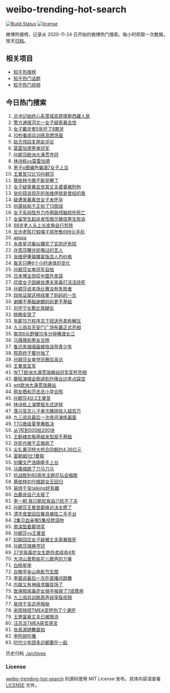 # weibo-trending-hot-search

[![Build Status](https://github.com/justjavac/weibo-trending-hot-search/workflows/ci/badge.svg?branch=master)](https://github.com/justjavac/weibo-trending-hot-search/actions)
[![license](https://img.shields.io/github/license/justjavac/weibo-trending-hot-search)](https://github.com/justjavac/weibo-trending-hot-search/blob/master/LICENSE)

微博热搜榜，记录从 2020-11-24 日开始的微博热门搜索。每小时抓取一次数据，按天[归档](./archives)。

## 相关项目

- [知乎热搜榜](https://github.com/justjavac/zhihu-trending-top-search)
- [知乎热门话题](https://github.com/justjavac/zhihu-trending-hot-questions)
- [知乎热门视频](https://github.com/justjavac/zhihu-trending-hot-video)

## 今日热门搜索

<!-- BEGIN -->
<!-- 最后更新时间 Mon Aug 25 2025 06:14:55 GMT+0800 (China Standard Time) -->

1. [总书记始终心系雪域高原情牵西藏人民](https://s.weibo.com//weibo?q=%23%E6%80%BB%E4%B9%A6%E8%AE%B0%E5%A7%8B%E7%BB%88%E5%BF%83%E7%B3%BB%E9%9B%AA%E5%9F%9F%E9%AB%98%E5%8E%9F%E6%83%85%E7%89%B5%E8%A5%BF%E8%97%8F%E4%BA%BA%E6%B0%91%23&Refer=new_time)
1. [警方通报河北一女子疑家暴去世](https://s.weibo.com//weibo?q=%23%E8%AD%A6%E6%96%B9%E9%80%9A%E6%8A%A5%E6%B2%B3%E5%8C%97%E4%B8%80%E5%A5%B3%E5%AD%90%E7%96%91%E5%AE%B6%E6%9A%B4%E5%8E%BB%E4%B8%96%23&t=31&band_rank=1&Refer=top)
1. [女子戴牙套5年坏了8颗牙](https://s.weibo.com//weibo?q=%23%E5%A5%B3%E5%AD%90%E6%88%B4%E7%89%99%E5%A5%975%E5%B9%B4%E5%9D%8F%E4%BA%868%E9%A2%97%E7%89%99%23&t=31&band_rank=6&Refer=top)
1. [10秒看阅兵训练高燃场面](https://s.weibo.com//weibo?q=%2310%E7%A7%92%E7%9C%8B%E9%98%85%E5%85%B5%E8%AE%AD%E7%BB%83%E9%AB%98%E7%87%83%E5%9C%BA%E9%9D%A2%23&t=31&band_rank=3&Refer=top)
1. [赵志伟回复网友评论](https://s.weibo.com//weibo?q=%23%E8%B5%B5%E5%BF%97%E4%BC%9F%E5%9B%9E%E5%A4%8D%E7%BD%91%E5%8F%8B%E8%AF%84%E8%AE%BA%23&t=31&band_rank=4&Refer=top)
1. [莫雷加德男单冠军](https://s.weibo.com//weibo?q=%23%E8%8E%AB%E9%9B%B7%E5%8A%A0%E5%BE%B7%E7%94%B7%E5%8D%95%E5%86%A0%E5%86%9B%23&t=31&band_rank=6&Refer=top)
1. [孙颖莎欧洲大满贯夺冠](https://s.weibo.com//weibo?q=%E5%AD%99%E9%A2%96%E8%8E%8E%E6%AC%A7%E6%B4%B2%E5%A4%A7%E6%BB%A1%E8%B4%AF%E5%A4%BA%E5%86%A0&t=31&band_rank=44&Refer=top)
1. [林诗栋vs莫雷加德](https://s.weibo.com//weibo?q=%23%E6%9E%97%E8%AF%97%E6%A0%8Bvs%E8%8E%AB%E9%9B%B7%E5%8A%A0%E5%BE%B7%23&t=31&band_rank=2&Refer=top)
1. [男子p图骗色骗酒7女子上当](https://s.weibo.com//weibo?q=%23%E7%94%B7%E5%AD%90p%E5%9B%BE%E9%AA%97%E8%89%B2%E9%AA%97%E9%85%927%E5%A5%B3%E5%AD%90%E4%B8%8A%E5%BD%93%23&t=31&band_rank=22&Refer=top)
1. [王曼昱12比10孙颖莎](https://s.weibo.com//weibo?q=%23%E7%8E%8B%E6%9B%BC%E6%98%B112%E6%AF%9410%E5%AD%99%E9%A2%96%E8%8E%8E%23&t=31&band_rank=34&Refer=top)
1. [蔡依林今晚不能早睡了](https://s.weibo.com//weibo?q=%E8%94%A1%E4%BE%9D%E6%9E%97%E4%BB%8A%E6%99%9A%E4%B8%8D%E8%83%BD%E6%97%A9%E7%9D%A1%E4%BA%86&t=31&band_rank=8&Refer=top)
1. [女子疑家暴去世其丈夫婆婆被刑拘](https://s.weibo.com//weibo?q=%23%E5%A5%B3%E5%AD%90%E7%96%91%E5%AE%B6%E6%9A%B4%E5%8E%BB%E4%B8%96%E5%85%B6%E4%B8%88%E5%A4%AB%E5%A9%86%E5%A9%86%E8%A2%AB%E5%88%91%E6%8B%98%23&t=31&band_rank=20&Refer=top)
1. [张伦硕说现在的张维伊就是曾经的我](https://s.weibo.com//weibo?q=%23%E5%BC%A0%E4%BC%A6%E7%A1%95%E8%AF%B4%E7%8E%B0%E5%9C%A8%E7%9A%84%E5%BC%A0%E7%BB%B4%E4%BC%8A%E5%B0%B1%E6%98%AF%E6%9B%BE%E7%BB%8F%E7%9A%84%E6%88%91%23&t=31&band_rank=17&Refer=top)
1. [疑遭家暴离世女子未怀孕](https://s.weibo.com//weibo?q=%23%E7%96%91%E9%81%AD%E5%AE%B6%E6%9A%B4%E7%A6%BB%E4%B8%96%E5%A5%B3%E5%AD%90%E6%9C%AA%E6%80%80%E5%AD%95%23&t=31&band_rank=13&Refer=top)
1. [何晟铭和于正拍了13部戏](https://s.weibo.com//weibo?q=%23%E4%BD%95%E6%99%9F%E9%93%AD%E5%92%8C%E4%BA%8E%E6%AD%A3%E6%8B%8D%E4%BA%8613%E9%83%A8%E6%88%8F%23&t=31&band_rank=25&Refer=top)
1. [女子系钝性外力作用致颅脑损伤死亡](https://s.weibo.com//weibo?q=%23%E5%A5%B3%E5%AD%90%E7%B3%BB%E9%92%9D%E6%80%A7%E5%A4%96%E5%8A%9B%E4%BD%9C%E7%94%A8%E8%87%B4%E9%A2%85%E8%84%91%E6%8D%9F%E4%BC%A4%E6%AD%BB%E4%BA%A1%23&t=31&band_rank=40&Refer=top)
1. [女留学生起诉发性暗示微信男生败诉](https://s.weibo.com//weibo?q=%23%E5%A5%B3%E7%95%99%E5%AD%A6%E7%94%9F%E8%B5%B7%E8%AF%89%E5%8F%91%E6%80%A7%E6%9A%97%E7%A4%BA%E5%BE%AE%E4%BF%A1%E7%94%B7%E7%94%9F%E8%B4%A5%E8%AF%89%23&t=31&band_rank=35&Refer=top)
1. [98岁老人头上长皮角自行剪除](https://s.weibo.com//weibo?q=%2398%E5%B2%81%E8%80%81%E4%BA%BA%E5%A4%B4%E4%B8%8A%E9%95%BF%E7%9A%AE%E8%A7%92%E8%87%AA%E8%A1%8C%E5%89%AA%E9%99%A4%23&t=31&band_rank=7&Refer=top)
1. [反诈老陈打假嘎子哥所售699元手机](https://s.weibo.com//weibo?q=%23%E5%8F%8D%E8%AF%88%E8%80%81%E9%99%88%E6%89%93%E5%81%87%E5%98%8E%E5%AD%90%E5%93%A5%E6%89%80%E5%94%AE699%E5%85%83%E6%89%8B%E6%9C%BA%23&t=31&band_rank=45&Refer=top)
1. [aespa](https://s.weibo.com//weibo?q=aespa&t=31&band_rank=5&Refer=top)
1. [永夜星河看似播完了实则还有招](https://s.weibo.com//weibo?q=%E6%B0%B8%E5%A4%9C%E6%98%9F%E6%B2%B3%E7%9C%8B%E4%BC%BC%E6%92%AD%E5%AE%8C%E4%BA%86%E5%AE%9E%E5%88%99%E8%BF%98%E6%9C%89%E6%8B%9B&t=31&band_rank=9&Refer=top)
1. [许荔莎曝许凯嘴过的艺人](https://s.weibo.com//weibo?q=%E8%AE%B8%E8%8D%94%E8%8E%8E%E6%9B%9D%E8%AE%B8%E5%87%AF%E5%98%B4%E8%BF%87%E7%9A%84%E8%89%BA%E4%BA%BA&t=31&band_rank=4&Refer=top)
1. [张维伊董璇婚宴饭店人均价格](https://s.weibo.com//weibo?q=%E5%BC%A0%E7%BB%B4%E4%BC%8A%E8%91%A3%E7%92%87%E5%A9%9A%E5%AE%B4%E9%A5%AD%E5%BA%97%E4%BA%BA%E5%9D%87%E4%BB%B7%E6%A0%BC&t=31&band_rank=11&Refer=top)
1. [每天只睡6个小时身体的变化](https://s.weibo.com//weibo?q=%E6%AF%8F%E5%A4%A9%E5%8F%AA%E7%9D%A16%E4%B8%AA%E5%B0%8F%E6%97%B6%E8%BA%AB%E4%BD%93%E7%9A%84%E5%8F%98%E5%8C%96&t=31&band_rank=22&Refer=top)
1. [孙颖莎女单冠军自拍](https://s.weibo.com//weibo?q=%E5%AD%99%E9%A2%96%E8%8E%8E%E5%A5%B3%E5%8D%95%E5%86%A0%E5%86%9B%E8%87%AA%E6%8B%8D&t=31&band_rank=17&Refer=top)
1. [日本博主惊叹中国外卖袋](https://s.weibo.com//weibo?q=%E6%97%A5%E6%9C%AC%E5%8D%9A%E4%B8%BB%E6%83%8A%E5%8F%B9%E4%B8%AD%E5%9B%BD%E5%A4%96%E5%8D%96%E8%A2%8B&t=31&band_rank=6&Refer=top)
1. [印度女子因嫁妆遭夫家毒打活活烧死](https://s.weibo.com//weibo?q=%23%E5%8D%B0%E5%BA%A6%E5%A5%B3%E5%AD%90%E5%9B%A0%E5%AB%81%E5%A6%86%E9%81%AD%E5%A4%AB%E5%AE%B6%E6%AF%92%E6%89%93%E6%B4%BB%E6%B4%BB%E7%83%A7%E6%AD%BB%23&t=31&band_rank=48&Refer=top)
1. [孙颖莎说本场比赛没有失败者](https://s.weibo.com//weibo?q=%23%E5%AD%99%E9%A2%96%E8%8E%8E%E8%AF%B4%E6%9C%AC%E5%9C%BA%E6%AF%94%E8%B5%9B%E6%B2%A1%E6%9C%89%E5%A4%B1%E8%B4%A5%E8%80%85%23&t=31&band_rank=16&Refer=top)
1. [四张证就这样结束了妈妈的一生](https://s.weibo.com//weibo?q=%23%E5%9B%9B%E5%BC%A0%E8%AF%81%E5%B0%B1%E8%BF%99%E6%A0%B7%E7%BB%93%E6%9D%9F%E4%BA%86%E5%A6%88%E5%A6%88%E7%9A%84%E4%B8%80%E7%94%9F%23&t=31&band_rank=16&Refer=top)
1. [谢娜不基础谢娜妈妈更不基础](https://s.weibo.com//weibo?q=%E8%B0%A2%E5%A8%9C%E4%B8%8D%E5%9F%BA%E7%A1%80%E8%B0%A2%E5%A8%9C%E5%A6%88%E5%A6%88%E6%9B%B4%E4%B8%8D%E5%9F%BA%E7%A1%80&t=31&band_rank=49&Refer=top)
1. [刘宇宁长靴比我腿长](https://s.weibo.com//weibo?q=%E5%88%98%E5%AE%87%E5%AE%81%E9%95%BF%E9%9D%B4%E6%AF%94%E6%88%91%E8%85%BF%E9%95%BF&t=31&band_rank=37&Refer=top)
1. [桃晚安哭了](https://s.weibo.com//weibo?q=%E6%A1%83%E6%99%9A%E5%AE%89%E5%93%AD%E4%BA%86&t=31&band_rank=38&Refer=top)
1. [年薪15万程序员下班送外卖称解压](https://s.weibo.com//weibo?q=%23%E5%B9%B4%E8%96%AA15%E4%B8%87%E7%A8%8B%E5%BA%8F%E5%91%98%E4%B8%8B%E7%8F%AD%E9%80%81%E5%A4%96%E5%8D%96%E7%A7%B0%E8%A7%A3%E5%8E%8B%23&t=31&band_rank=36&Refer=top)
1. [九三阅兵天安门广场布置正式亮相](https://s.weibo.com//weibo?q=%23%E4%B9%9D%E4%B8%89%E9%98%85%E5%85%B5%E5%A4%A9%E5%AE%89%E9%97%A8%E5%B9%BF%E5%9C%BA%E5%B8%83%E7%BD%AE%E6%AD%A3%E5%BC%8F%E4%BA%AE%E7%9B%B8%23&t=31&band_rank=19&Refer=top)
1. [南京6头野猪10多分钟横渡长江](https://s.weibo.com//weibo?q=%23%E5%8D%97%E4%BA%AC6%E5%A4%B4%E9%87%8E%E7%8C%AA10%E5%A4%9A%E5%88%86%E9%92%9F%E6%A8%AA%E6%B8%A1%E9%95%BF%E6%B1%9F%23&t=31&band_rank=34&Refer=top)
1. [马薇薇和男友合照](https://s.weibo.com//weibo?q=%23%E9%A9%AC%E8%96%87%E8%96%87%E5%92%8C%E7%94%B7%E5%8F%8B%E5%90%88%E7%85%A7%23&t=31&band_rank=21&Refer=top)
1. [鲁迅夹烟墙画被指误导青少年](https://s.weibo.com//weibo?q=%23%E9%B2%81%E8%BF%85%E5%A4%B9%E7%83%9F%E5%A2%99%E7%94%BB%E8%A2%AB%E6%8C%87%E8%AF%AF%E5%AF%BC%E9%9D%92%E5%B0%91%E5%B9%B4%23&t=31&band_rank=15&Refer=top)
1. [邢菲终于要升咖了](https://s.weibo.com//weibo?q=%E9%82%A2%E8%8F%B2%E7%BB%88%E4%BA%8E%E8%A6%81%E5%8D%87%E5%92%96%E4%BA%86&t=31&band_rank=13&Refer=top)
1. [孙颖莎女单夺冠赛后采访](https://s.weibo.com//weibo?q=%23%E5%AD%99%E9%A2%96%E8%8E%8E%E5%A5%B3%E5%8D%95%E5%A4%BA%E5%86%A0%E8%B5%9B%E5%90%8E%E9%87%87%E8%AE%BF%23&t=31&band_rank=20&Refer=top)
1. [王曼昱亚军](https://s.weibo.com//weibo?q=%23%E7%8E%8B%E6%9B%BC%E6%98%B1%E4%BA%9A%E5%86%9B%23&t=31&band_rank=40&Refer=top)
1. [WTT欧洲大满贯瑞典站冠军奖杯亮相](https://s.weibo.com//weibo?q=%23WTT%E6%AC%A7%E6%B4%B2%E5%A4%A7%E6%BB%A1%E8%B4%AF%E7%91%9E%E5%85%B8%E7%AB%99%E5%86%A0%E5%86%9B%E5%A5%96%E6%9D%AF%E4%BA%AE%E7%9B%B8%23&t=31&band_rank=38&Refer=top)
1. [鹿晗演唱会倒退到升降台边差点踩空](https://s.weibo.com//weibo?q=%23%E9%B9%BF%E6%99%97%E6%BC%94%E5%94%B1%E4%BC%9A%E5%80%92%E9%80%80%E5%88%B0%E5%8D%87%E9%99%8D%E5%8F%B0%E8%BE%B9%E5%B7%AE%E7%82%B9%E8%B8%A9%E7%A9%BA%23&t=31&band_rank=18&Refer=top)
1. [wtt欧洲大满贯瑞典站](https://s.weibo.com//weibo?q=%23wtt%E6%AC%A7%E6%B4%B2%E5%A4%A7%E6%BB%A1%E8%B4%AF%E7%91%9E%E5%85%B8%E7%AB%99%23&t=31&band_rank=20&Refer=top)
1. [网友晒和范丞丞小学合照](https://s.weibo.com//weibo?q=%E7%BD%91%E5%8F%8B%E6%99%92%E5%92%8C%E8%8C%83%E4%B8%9E%E4%B8%9E%E5%B0%8F%E5%AD%A6%E5%90%88%E7%85%A7&t=31&band_rank=28&Refer=top)
1. [孙颖莎4比2王曼昱](https://s.weibo.com//weibo?q=%23%E5%AD%99%E9%A2%96%E8%8E%8E4%E6%AF%942%E7%8E%8B%E6%9B%BC%E6%98%B1%23&t=31&band_rank=19&Refer=top)
1. [林诗栋上演樊振东式逆转](https://s.weibo.com//weibo?q=%23%E6%9E%97%E8%AF%97%E6%A0%8B%E4%B8%8A%E6%BC%94%E6%A8%8A%E6%8C%AF%E4%B8%9C%E5%BC%8F%E9%80%86%E8%BD%AC%23&t=31&band_rank=24&Refer=top)
1. [落马官员儿子单次赌球投入超百万](https://s.weibo.com//weibo?q=%23%E8%90%BD%E9%A9%AC%E5%AE%98%E5%91%98%E5%84%BF%E5%AD%90%E5%8D%95%E6%AC%A1%E8%B5%8C%E7%90%83%E6%8A%95%E5%85%A5%E8%B6%85%E7%99%BE%E4%B8%87%23&t=31&band_rank=46&Refer=top)
1. [九三阅兵最后一次夜间演练画面](https://s.weibo.com//weibo?q=%23%E4%B9%9D%E4%B8%89%E9%98%85%E5%85%B5%E6%9C%80%E5%90%8E%E4%B8%80%E6%AC%A1%E5%A4%9C%E9%97%B4%E6%BC%94%E7%BB%83%E7%94%BB%E9%9D%A2%23&t=31&band_rank=10&Refer=top)
1. [TTG晋级夏季赛胜决](https://s.weibo.com//weibo?q=%23TTG%E6%99%8B%E7%BA%A7%E5%A4%8F%E5%AD%A3%E8%B5%9B%E8%83%9C%E5%86%B3%23&t=31&band_rank=48&Refer=top)
1. [从1写到500给200块](https://s.weibo.com//weibo?q=%E4%BB%8E1%E5%86%99%E5%88%B0500%E7%BB%99200%E5%9D%97&t=31&band_rank=50&Refer=top)
1. [王鹤棣衣服基础发型就不基础](https://s.weibo.com//weibo?q=%23%E7%8E%8B%E9%B9%A4%E6%A3%A3%E8%A1%A3%E6%9C%8D%E5%9F%BA%E7%A1%80%E5%8F%91%E5%9E%8B%E5%B0%B1%E4%B8%8D%E5%9F%BA%E7%A1%80%23&t=31&band_rank=39&Refer=top)
1. [许凯也被于正做局了](https://s.weibo.com//weibo?q=%23%E8%AE%B8%E5%87%AF%E4%B9%9F%E8%A2%AB%E4%BA%8E%E6%AD%A3%E5%81%9A%E5%B1%80%E4%BA%86%23&t=31&band_rank=29&Refer=top)
1. [尖扎黄河特大桥合同额约4.36亿元](https://s.weibo.com//weibo?q=%23%E5%B0%96%E6%89%8E%E9%BB%84%E6%B2%B3%E7%89%B9%E5%A4%A7%E6%A1%A5%E5%90%88%E5%90%8C%E9%A2%9D%E7%BA%A64.36%E4%BA%BF%E5%85%83%23&t=31&band_rank=39&Refer=top)
1. [富勒姆1比1曼联](https://s.weibo.com//weibo?q=%23%E5%AF%8C%E5%8B%92%E5%A7%861%E6%AF%941%E6%9B%BC%E8%81%94%23&t=31&band_rank=45&Refer=top)
1. [刘耀文严浩翔牵手上台](https://s.weibo.com//weibo?q=%23%E5%88%98%E8%80%80%E6%96%87%E4%B8%A5%E6%B5%A9%E7%BF%94%E7%89%B5%E6%89%8B%E4%B8%8A%E5%8F%B0%23&t=31&band_rank=25&Refer=top)
1. [马嘉祺跳了刀马刀马](https://s.weibo.com//weibo?q=%23%E9%A9%AC%E5%98%89%E7%A5%BA%E8%B7%B3%E4%BA%86%E5%88%80%E9%A9%AC%E5%88%80%E9%A9%AC%23&t=31&band_rank=24&Refer=top)
1. [抗战胜利80周年主题花坛会唱歌](https://s.weibo.com//weibo?q=%23%E6%8A%97%E6%88%98%E8%83%9C%E5%88%A980%E5%91%A8%E5%B9%B4%E4%B8%BB%E9%A2%98%E8%8A%B1%E5%9D%9B%E4%BC%9A%E5%94%B1%E6%AD%8C%23&t=31&band_rank=10&Refer=top)
1. [蔡依林初代唱跳女王回归](https://s.weibo.com//weibo?q=%23%E8%94%A1%E4%BE%9D%E6%9E%97%E5%88%9D%E4%BB%A3%E5%94%B1%E8%B7%B3%E5%A5%B3%E7%8E%8B%E5%9B%9E%E5%BD%92%23&t=31&band_rank=41&Refer=top)
1. [易烊千玺talking好有趣](https://s.weibo.com//weibo?q=%23%E6%98%93%E7%83%8A%E5%8D%83%E7%8E%BAtalking%E5%A5%BD%E6%9C%89%E8%B6%A3%23&t=31&band_rank=30&Refer=top)
1. [白鹿说自己太瘦了](https://s.weibo.com//weibo?q=%E7%99%BD%E9%B9%BF%E8%AF%B4%E8%87%AA%E5%B7%B1%E5%A4%AA%E7%98%A6%E4%BA%86&t=31&band_rank=34&Refer=top)
1. [李一桐 我只能旺我自己旺不了夫](https://s.weibo.com//weibo?q=%E6%9D%8E%E4%B8%80%E6%A1%90%20%E6%88%91%E5%8F%AA%E8%83%BD%E6%97%BA%E6%88%91%E8%87%AA%E5%B7%B1%E6%97%BA%E4%B8%8D%E4%BA%86%E5%A4%AB&t=31&band_rank=7&Refer=top)
1. [孙颖莎王曼昱巅峰对决太燃了](https://s.weibo.com//weibo?q=%23%E5%AD%99%E9%A2%96%E8%8E%8E%E7%8E%8B%E6%9B%BC%E6%98%B1%E5%B7%85%E5%B3%B0%E5%AF%B9%E5%86%B3%E5%A4%AA%E7%87%83%E4%BA%86%23&t=31&band_rank=31&Refer=top)
1. [清华食堂回应餐具被挂二手平台](https://s.weibo.com//weibo?q=%23%E6%B8%85%E5%8D%8E%E9%A3%9F%E5%A0%82%E5%9B%9E%E5%BA%94%E9%A4%90%E5%85%B7%E8%A2%AB%E6%8C%82%E4%BA%8C%E6%89%8B%E5%B9%B3%E5%8F%B0%23&t=31&band_rank=36&Refer=top)
1. [2集见血亲嘴5集咬脖深吻](https://s.weibo.com//weibo?q=2%E9%9B%86%E8%A7%81%E8%A1%80%E4%BA%B2%E5%98%B45%E9%9B%86%E5%92%AC%E8%84%96%E6%B7%B1%E5%90%BB&t=31&band_rank=33&Refer=top)
1. [周深垫着脚领奖](https://s.weibo.com//weibo?q=%E5%91%A8%E6%B7%B1%E5%9E%AB%E7%9D%80%E8%84%9A%E9%A2%86%E5%A5%96&t=31&band_rank=23&Refer=top)
1. [孙颖莎vs王曼昱](https://s.weibo.com//weibo?q=%23%E5%AD%99%E9%A2%96%E8%8E%8Evs%E7%8E%8B%E6%9B%BC%E6%98%B1%23&t=31&band_rank=2&Refer=top)
1. [妇联回应女子疑被丈夫家暴致死](https://s.weibo.com//weibo?q=%23%E5%A6%87%E8%81%94%E5%9B%9E%E5%BA%94%E5%A5%B3%E5%AD%90%E7%96%91%E8%A2%AB%E4%B8%88%E5%A4%AB%E5%AE%B6%E6%9A%B4%E8%87%B4%E6%AD%BB%23&t=31&band_rank=14&Refer=top)
1. [孙颖莎瑞典夺冠](https://s.weibo.com//weibo?q=%23%E5%AD%99%E9%A2%96%E8%8E%8E%E7%91%9E%E5%85%B8%E5%A4%BA%E5%86%A0%23&t=31&band_rank=24&Refer=top)
1. [27岁尿毒症女生跑外卖续命4年](https://s.weibo.com//weibo?q=%2327%E5%B2%81%E5%B0%BF%E6%AF%92%E7%97%87%E5%A5%B3%E7%94%9F%E8%B7%91%E5%A4%96%E5%8D%96%E7%BB%AD%E5%91%BD4%E5%B9%B4%23&t=31&band_rank=12&Refer=top)
1. [大凉山里那些花儿歌声的力量](https://s.weibo.com//weibo?q=%E5%A4%A7%E5%87%89%E5%B1%B1%E9%87%8C%E9%82%A3%E4%BA%9B%E8%8A%B1%E5%84%BF%E6%AD%8C%E5%A3%B0%E7%9A%84%E5%8A%9B%E9%87%8F&t=31&band_rank=45&Refer=top)
1. [白桃星座](https://s.weibo.com//weibo?q=%E7%99%BD%E6%A1%83%E6%98%9F%E5%BA%A7&t=31&band_rank=31&Refer=top)
1. [白敬亭釜山电影节生图](https://s.weibo.com//weibo?q=%23%E7%99%BD%E6%95%AC%E4%BA%AD%E9%87%9C%E5%B1%B1%E7%94%B5%E5%BD%B1%E8%8A%82%E7%94%9F%E5%9B%BE%23&t=31&band_rank=49&Refer=top)
1. [李晨说最后一次在直播间跳舞](https://s.weibo.com//weibo?q=%E6%9D%8E%E6%99%A8%E8%AF%B4%E6%9C%80%E5%90%8E%E4%B8%80%E6%AC%A1%E5%9C%A8%E7%9B%B4%E6%92%AD%E9%97%B4%E8%B7%B3%E8%88%9E&t=31&band_rank=26&Refer=top)
1. [内娱又有神级求婚现场了](https://s.weibo.com//weibo?q=%E5%86%85%E5%A8%B1%E5%8F%88%E6%9C%89%E7%A5%9E%E7%BA%A7%E6%B1%82%E5%A9%9A%E7%8E%B0%E5%9C%BA%E4%BA%86&t=31&band_rank=27&Refer=top)
1. [医保帮尿毒症女骑手报销了7成费用](https://s.weibo.com//weibo?q=%23%E5%8C%BB%E4%BF%9D%E5%B8%AE%E5%B0%BF%E6%AF%92%E7%97%87%E5%A5%B3%E9%AA%91%E6%89%8B%E6%8A%A5%E9%94%80%E4%BA%867%E6%88%90%E8%B4%B9%E7%94%A8%23&t=31&band_rank=30&Refer=top)
1. [九三阅兵训练原声纯享版视频](https://s.weibo.com//weibo?q=%23%E4%B9%9D%E4%B8%89%E9%98%85%E5%85%B5%E8%AE%AD%E7%BB%83%E5%8E%9F%E5%A3%B0%E7%BA%AF%E4%BA%AB%E7%89%88%E8%A7%86%E9%A2%91%23&t=31&band_rank=32&Refer=top)
1. [易烊千玺这声哦呦](https://s.weibo.com//weibo?q=%23%E6%98%93%E7%83%8A%E5%8D%83%E7%8E%BA%E8%BF%99%E5%A3%B0%E5%93%A6%E5%91%A6%23&t=31&band_rank=39&Refer=top)
1. [宋雨琦把TMEA奖杯抱了个满怀](https://s.weibo.com//weibo?q=%E5%AE%8B%E9%9B%A8%E7%90%A6%E6%8A%8ATMEA%E5%A5%96%E6%9D%AF%E6%8A%B1%E4%BA%86%E4%B8%AA%E6%BB%A1%E6%80%80&t=31&band_rank=41&Refer=top)
1. [王艳富豪丈夫已被限消](https://s.weibo.com//weibo?q=%E7%8E%8B%E8%89%B3%E5%AF%8C%E8%B1%AA%E4%B8%88%E5%A4%AB%E5%B7%B2%E8%A2%AB%E9%99%90%E6%B6%88&t=31&band_rank=42&Refer=top)
1. [汪苏泷TMEA获奖感言](https://s.weibo.com//weibo?q=%23%E6%B1%AA%E8%8B%8F%E6%B3%B7TMEA%E8%8E%B7%E5%A5%96%E6%84%9F%E8%A8%80%23&t=31&band_rank=43&Refer=top)
1. [张真源随舞直拍](https://s.weibo.com//weibo?q=%E5%BC%A0%E7%9C%9F%E6%BA%90%E9%9A%8F%E8%88%9E%E7%9B%B4%E6%8B%8D&t=31&band_rank=46&Refer=top)
1. [李昀锐吃播](https://s.weibo.com//weibo?q=%E6%9D%8E%E6%98%80%E9%94%90%E5%90%83%E6%92%AD&t=31&band_rank=47&Refer=top)
1. [时代少年团多远都要在一起](https://s.weibo.com//weibo?q=%E6%97%B6%E4%BB%A3%E5%B0%91%E5%B9%B4%E5%9B%A2%E5%A4%9A%E8%BF%9C%E9%83%BD%E8%A6%81%E5%9C%A8%E4%B8%80%E8%B5%B7&t=31&band_rank=50&Refer=top)

<!-- END -->

历史归档 [./archives](./archives)

### License

[weibo-trending-hot-search](https://github.com/justjavac/weibo-trending-hot-search) 的源码使用 MIT License
发布。具体内容请查看 [LICENSE](./LICENSE) 文件。
